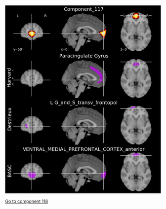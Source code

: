 ![117](preliminary/117.jpg "Component 117")

[Go to component 118](https://parietal-inria.github.io/MODL_atlas/128/118 "Component 118")
